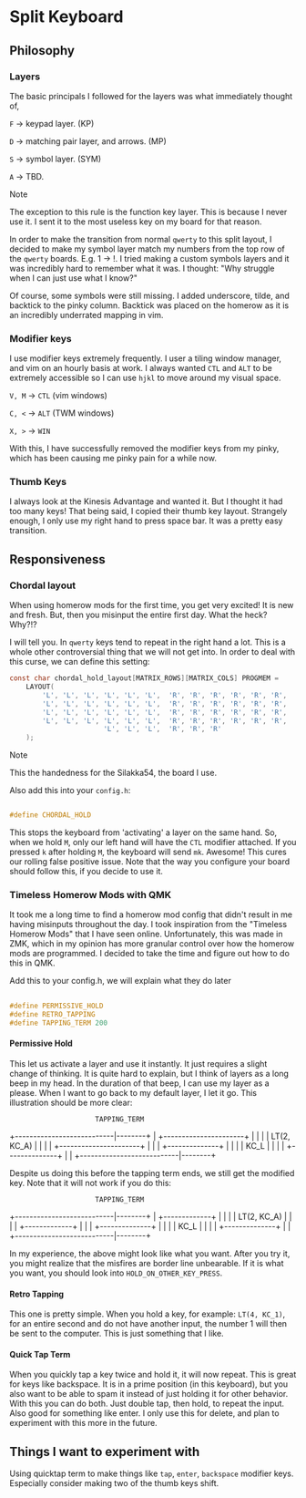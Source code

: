 # Split Keyboard

## Philosophy

### Layers

The basic principals I followed for the layers was what immediately thought of,

`F` -> keypad layer. (KP)

`D` -> matching pair layer, and arrows. (MP)

`S` -> symbol layer. (SYM)

`A` -> TBD.

> [!NOTE]
>
> The exception to this rule is the function key layer. This is because I never
> use it. I sent it to the most useless key on my board for that reason. 

In order to make the transition from normal `qwerty` to this split layout, I
decided to make my symbol layer match my numbers from the top row of the
`qwerty` boards. E.g. 1 -> !. I tried making a custom symbols layers and it was
incredibly hard to remember what it was. I thought: "Why struggle when I can
just use what I know?"

Of course, some symbols were still missing. I added underscore, tilde, and
backtick to the pinky column. Backtick was placed on the homerow as it is an
incredibly underrated mapping in vim.

### Modifier keys

I use modifier keys extremely frequently. I user a tiling window manager, and
vim on an hourly basis at work. I always wanted `CTL` and `ALT` to be extremely
accessible so I can use `hjkl` to move around my visual space. 

`V, M` -> `CTL` (vim windows)

`C, <` -> `ALT` (TWM windows)

`X, >` -> `WIN`

With this, I have successfully removed the modifier keys from my pinky, which
has been causing me pinky pain for a while now. 

### Thumb Keys

I always look at the Kinesis Advantage and wanted it. But I thought it had too
many keys! That being said, I copied their thumb key layout. Strangely enough, I
only use my right hand to press space bar. It was a pretty easy transition. 

## Responsiveness

### Chordal layout

When using homerow mods for the first time, you get very excited! It is new and
fresh. But, then you misinput the entire first day. What the heck? Why?!?

I will tell you. In `qwerty` keys tend to repeat in the right hand a lot. This
is a whole other controversial thing that we will not get into. In order to deal
with this curse, we can define this setting:

``` c 
const char chordal_hold_layout[MATRIX_ROWS][MATRIX_COLS] PROGMEM =
    LAYOUT(
        'L', 'L', 'L', 'L', 'L', 'L',  'R', 'R', 'R', 'R', 'R', 'R', 
        'L', 'L', 'L', 'L', 'L', 'L',  'R', 'R', 'R', 'R', 'R', 'R', 
        'L', 'L', 'L', 'L', 'L', 'L',  'R', 'R', 'R', 'R', 'R', 'R', 
        'L', 'L', 'L', 'L', 'L', 'L',  'R', 'R', 'R', 'R', 'R', 'R', 
                       'L', 'L', 'L',  'R', 'R', 'R'
    );
```

> [!NOTE]
> This the handedness for the Silakka54, the board I use.

Also add this into your `config.h`:

``` c 

#define CHORDAL_HOLD
```

This stops the keyboard from 'activating' a layer on the same hand. So, when
we hold `M`, only our left hand will have the `CTL` modifier attached. If you
pressed `k` after holding `M`, the keyboard will send `mk`. Awesome! This
cures our rolling false positive issue. Note that the way you configure your
board should follow this, if you decide to use it. 


### Timeless Homerow Mods with QMK

It took me a long time to find a homerow mod config that didn't result in me
having misinputs throughout the day. I took inspiration from the "Timeless
Homerow Mods" that I have seen online. Unfortunately, this was made in ZMK,
which in my opinion has more granular control over how the homerow mods are
programmed. I decided to take the time and figure out how to do this in QMK. 

Add this to your config.h, we will explain what they do later

``` c                           
                                
#define PERMISSIVE_HOLD
#define RETRO_TAPPING
#define TAPPING_TERM 200
```


#### Permissive Hold

This let us activate a layer and use it instantly. It just requires a slight
change of thinking. It is quite hard to explain, but I think of layers as a long
beep in my head. In the duration of that beep, I can use my layer as a please.
When I want to go back to my default layer, I let it go. This illustration should
be more clear: 

                         TAPPING_TERM   
  +---------------------------|--------+
  | +----------------------+  |        |
  | | LT(2, KC_A)          |  |        |
  | +----------------------+  |        |
  |    +--------------+       |        |
  |    | KC_L         |       |        |
  |    +--------------+       |        |
  +---------------------------|--------+

Despite us doing this before the tapping term ends, we still get the modified
key. Note that it will not work if you do this: 

                         TAPPING_TERM   
  +---------------------------|--------+
  | +-------------+           |        |
  | | LT(2, KC_A) |           |        |
  | +-------------+           |        |
  |       +--------------+    |        |
  |       | KC_L         |    |        |
  |       +--------------+    |        |
  +---------------------------|--------+

In my experience, the above might look like what you want. After you try it, you
might realize that the misfires are border line unbearable. If it is what you
want, you should look into `HOLD_ON_OTHER_KEY_PRESS`.


#### Retro Tapping

This one is pretty simple. When you hold a key, for example: `LT(4, KC_1)`, for an
entire second and do not have another input, the number 1 will then be sent to
the computer. This is just something that I like.

#### Quick Tap Term

When you quickly tap a key twice and hold it, it will now repeat. This is great
for keys like backspace. It is in a prime position (in this keyboard), but you
also want to be able to spam it instead of just holding it for other behavior.
With this you can do both. Just double tap, then hold, to repeat the input. Also
good for something like enter. I only use this for delete, and plan to
experiment with this more in the future.



## Things I want to experiment with

Using quicktap term to make things like `tap`, `enter`, `backspace` modifier
keys. Especially consider making two of the thumb keys shift.
